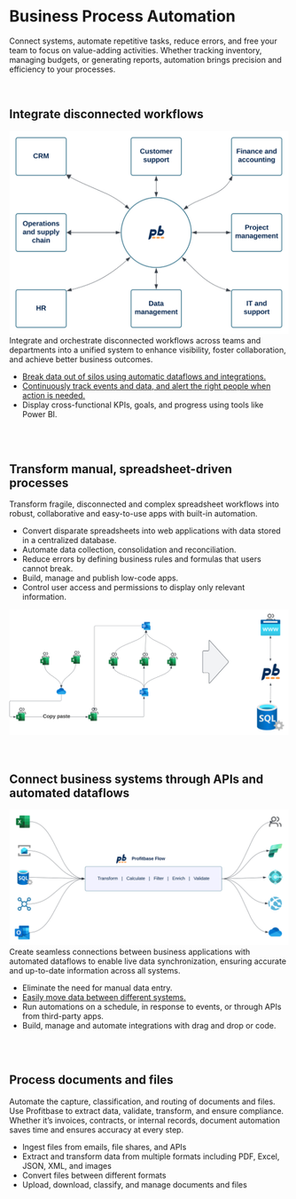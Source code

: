 # Business Process Automation

Connect systems, automate repetitive tasks, reduce errors, and free your team to focus on value-adding activities. Whether tracking inventory, managing budgets, or generating reports, automation brings precision and efficiency to your processes.

<br/>

## Integrate disconnected workflows


<div class="box-1 box-block">
    <div class="box-1-image">
        <img src="../../../images/cfo-platform/workflow-integration.svg" alt="Break data out of silos">
    </div>
    <span class="box-intro-text box-1-intro">
        Integrate and orchestrate disconnected workflows across teams and departments into a unified system to enhance visibility, foster collaboration, and achieve better business outcomes.
    </span>
    <div class="box-1-feature-list">        
        <ul class="box-list">
            <li> <a href="data-integration-and-transformation.md" class="box-feature-link">Break data out of silos using automatic dataflows and integrations.</a></li>
            <li><a href="data-monitoring-and-alerts.md" class="box-feature-link">Continuously track events and data, and alert the right people when action is needed.</a></li>
            <li>Display cross-functional KPIs, goals, and progress using tools like Power BI.</li>
        </ul>        
    </div>
</div>

<br/>
<br/>

## Transform manual, spreadsheet-driven processes

<div class="box-2">
    <span class="box-intro-text box-2-intro">
        Transform fragile, disconnected and complex spreadsheet workflows into robust, collaborative and easy-to-use apps with built-in automation.
    </span>
    <div class="box-2-feature-list">            
            <ul class="box-list">
                <li>Convert disparate spreadsheets into web applications with data stored in a centralized database.</li>
                <li>Automate data collection, consolidation and reconciliation.</li>
                <li>Reduce errors by defining business rules and formulas that users cannot break.</li>
                <li>Build, manage and publish low-code apps.</li>
                <li>Control user access and permissions to display only relevant information.</li>
            </ul>        
     </div>
    <div class="box-2-image">
        <img src="../../../images/cfo-platform/transform-spreadsheet-driven-processes-simple.svg" alt="Transform spreadsheet driven processes">
    </div>
    
</div>

<br/>
<br/>

## Connect business systems through APIs and automated dataflows

<div class="box-1 box-block">
    <div class="box-1-image">
        <img src="../../../images/cfo-platform/Flow-system-integration-pipeline.svg" alt="Connect business systems through APIs and automated dataflows">
    </div>
    <span class="box-intro-text box-1-intro">
            Create seamless connections between business applications with automated dataflows to enable live data synchronization, ensuring accurate and up-to-date information across all systems.
        </span>
    <div class="box-1-feature-list">        
        <ul class="box-list">
            <li>Eliminate the need for manual data entry.</li>
            <li><a href="data-integration-and-transformation.md" class="box-feature-link">Easily move data between different systems.</a></li>
            <li>Run automations on a schedule, in response to events, or through APIs from third-party apps.</li>
            <li>Build, manage and automate integrations with drag and drop or code.</li>
        </ul>        
    </div>
</div>

<br/>
<br/>

## Process documents and files

Automate the capture, classification, and routing of documents and files. Use Profitbase to extract data, validate, transform, and ensure compliance. Whether it’s invoices, contracts, or internal records, document automation saves time and ensures accuracy at every step.  

-	Ingest files from emails, file shares, and APIs 
-	Extract and transform data from multiple formats including PDF, Excel, JSON, XML, and images
-	Convert files between different formats
-	Upload, download, classify, and manage documents and files


